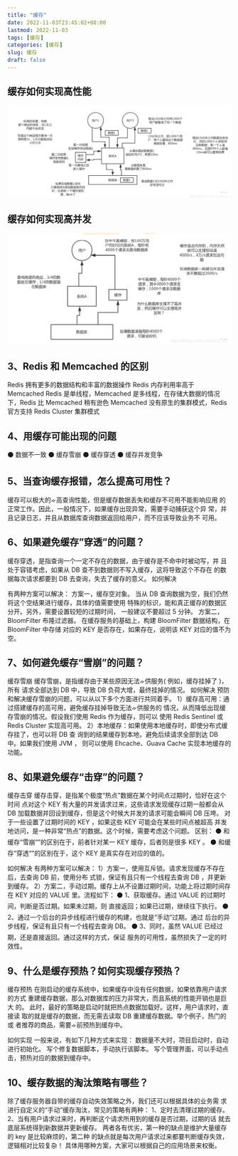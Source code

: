 ```yaml
---
title: "缓存"
date: 2022-11-03T23:45:02+08:00
lastmod: 2022-11-03
tags: [缓存]
categories: [缓存]
slug: 缓存
draft: false
---
```

## 缓存如何实现高性能
![](https://raw.githubusercontent.com/JF-011101/Image_hosting_rep/main/20221118225928.png)

## 缓存如何实现高并发
![](https://raw.githubusercontent.com/JF-011101/Image_hosting_rep/main/20221118230020.png)


## 3、Redis 和 Memcached 的区别
Redis 拥有更多的数据结构和丰富的数据操作
Redis 内存利用率高于 Memcached
Redis 是单线程，Memcached 是多线程，在存储大数据的情况下，Redis 比
Memcached 稍有逊色
Memcached 没有原生的集群模式，Redis 官方支持 Redis Cluster 集群模式
## 4、用缓存可能出现的问题
⚫ 数据不一致
⚫ 缓存雪崩
⚫ 缓存穿透
⚫ 缓存并发竞争
## 5、当查询缓存报错，怎么提高可用性？
缓存可以极大的ᨀ高查询性能，但是缓存数据丢失和缓存不可用不能影响应用
的正常工作。因此，一般情况下，如果缓存出现异常，需要手动捕获这个异
常，并且记录日志，并且从数据库查询数据返回给用户，而不应该导致业务不
可用。

## 6、如果避免缓存”穿透”的问题？
缓存穿透，是指查询一个一定不存在的数据，由于缓存是不命中时被动写，并
且处于容错考虑，如果从 DB 查不到数据则不写入缓存，这将导致这个不存在
的数据每次请求都要到 DB 去查询，失去了缓存的意义。
如何解决

有两种方案可以解决：
方案一，缓存空对象。 
当从 DB 查询数据为空，我们仍然将这个空结果进行缓存，具体的值需要使用
特殊的标识，能和真正缓存的数据区分开。另外，需要设置较短的过期时间，
一般建议不要超过 5 分钟。
方案二，BloomFilter 布隆过滤器。 
在缓存服务的基础上，构建 BloomFilter 数据结构，在 BloomFilter 中存储
对应的 KEY 是否存在，如果存在，说明该 KEY 对应的值不为空。

## 7、如何避免缓存“雪崩”的问题？
缓存雪崩
缓存雪崩，是指缓存由于某些原因无法ᨀ供服务( 例如，缓存挂掉了 )，所有
请求全部达到 DB 中，导致 DB 负荷大增，最终挂掉的情况。
如何解决
预防和解决缓存雪崩的问题，可以从以下多个方面进行共同着手。
 1）缓存高可用：通过搭建缓存的高可用，避免缓存挂掉导致无法ᨀ供服务的
情况，从而降低出现缓存雪崩的情况。假设我们使用 Redis 作为缓存，则可以
使用 Redis Sentinel 或 Redis Cluster 实现高可用。
 2）本地缓存：如果使用本地缓存时，即使分布式缓存挂了，也可以将 DB 查
询到的结果缓存到本地，避免后续请求全部到达 DB 中。如果我们使用 JVM ，
则可以使用 Ehcache、Guava Cache 实现本地缓存的功能。

## 8、如果避免缓存“击穿”的问题？
缓存击穿
缓存击穿，是指某个极度“热点”数据在某个时间点过期时，恰好在这个时间
点对这个 KEY 有大量的并发请求过来，这些请求发现缓存过期一般都会从 DB 
加载数据并回设到缓存，但是这个时候大并发的请求可能会瞬间 DB 压垮。
对于一些设置了过期时间的 KEY ，如果这些 KEY 可能会在某些时间点被超高
并发地访问，是一种非常“热点”的数据。这个时候，需要考虑这个问题。
区别： 
⚫ 和缓存“雪崩“”的区别在于，前者针对某一 KEY 缓存，后者则是很多
KEY 。
⚫ 和缓存“穿透“”的区别在于，这个 KEY 是真实存在对应的值的。

如何解决
有两种方案可以解决：
1）方案一，使用互斥锁。请求发现缓存不存在后，去查询 DB 前，使用分布
式锁，保证有且只有一个线程去查询 DB ，并更新到缓存。
2）方案二，手动过期。缓存上从不设置过期时间，功能上将过期时间存在 KEY 
对应的 VALUE 里。流程如下：
⚫ 1、获取缓存。通过 VALUE 的过期时间，判断是否过期。如果未过期，则
直接返回；如果已过期，继续往下执行。
⚫ 2、通过一个后台的异步线程进行缓存的构建，也就是“手动”过期。通过
后台的异步线程，保证有且只有一个线程去查询 DB。
⚫ 3、同时，虽然 VALUE 已经过期，还是直接返回。通过这样的方式，保证
服务的可用性，虽然损失了一定的时效性。

## 9、什么是缓存预热？如何实现缓存预热？
缓存预热
在刚启动的缓存系统中，如果缓存中没有任何数据，如果依靠用户请求的方式
重建缓存数据，那么对数据库的压力非常大，而且系统的性能开销也是巨大
的。
此时，最好的策略是启动时就把热点数据加载好。这样，用户请求时，直接读
取的就是缓存的数据，而无需去读取 DB 重建缓存数据。举个例子，热门的或
者推荐的商品，需要ᨀ前预热到缓存中。

如何实现
一般来说，有如下几种方式来实现：
数据量不大时，项目启动时，自动进行初始化。
写个修复数据脚本，手动执行该脚本。
写个管理界面，可以手动点击，预热对应的数据到缓存中。

## 10、缓存数据的淘汰策略有哪些？
除了缓存服务器自带的缓存自动失效策略之外，我们还可以根据具体的业务需
求进行自定义的“手动”缓存淘汰，常见的策略有两种：
1、定时去清理过期的缓存。
2、当有用户请求过来时，再判断这个请求所用到的缓存是否过期，过期的话
就去底层系统得到新数据并更新缓存。
两者各有优劣，第一种的缺点是维护大量缓存的 key 是比较麻烦的，第二种
的缺点就是每次用户请求过来都要判断缓存失效，逻辑相对比较复杂！
具体用哪种方案，大家可以根据自己的应用场景来权衡。























